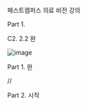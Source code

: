패스트캠퍼스 의료 비전 강의

Part 1. 

C2. 2.2 완

![image](https://github.com/user-attachments/assets/bc12f453-cd4e-4a2a-955d-cbb93f8f4da1)



Part 1. 완

//

Part 2. 시작
